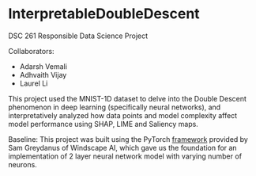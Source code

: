 # InterpretableDoubleDescent
DSC 261 Responsible Data Science Project

Collaborators:
* Adarsh Vemali
* Adhvaith Vijay
* Laurel Li

This project used the MNIST-1D dataset to delve into the Double Descent phenomenon in deep learning (specifically neural networks), and interpretatively analyzed how data points and model complexity affect model performance using SHAP, LIME and Saliency maps.

Baseline:
This project was built using the PyTorch [framework](https://colab.research.google.com/github/greydanus/mnist1d/blob/master/quickstart.ipynb) provided by Sam Greydanus of Windscape AI, which gave us the foundation for an implementation of 2 layer neural network model with varying number of neurons.
